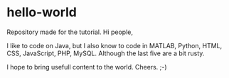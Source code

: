 # hello-world
Repository made for the tutorial.
Hi people,

I like to code on Java, but I also know to code in MATLAB, Python, HTML, CSS, JavaScript, PHP, MySQL. Although the last five are a bit rusty.

I hope to bring usefull content to the world.
Cheers. ;-)
